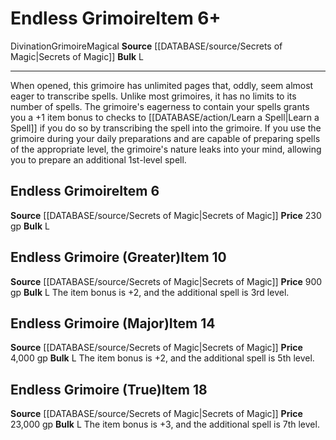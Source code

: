 ﻿---
bulk: L
id: '992'
item_category: Grimoires
level: '6'
name: Endless Grimoire
price: 230 gp
rarity: Common
school: Divination
source: '[[DATABASE/source/Secrets of Magic|Secrets of Magic]]'
subcategory: grimoire
trait:
- '[[DATABASE/trait/Divination|Divination]]'
- '[[DATABASE/trait/Grimoire|Grimoire]]'
- '[[DATABASE/trait/Magical|Magical]]'
type: Item

---
# Endless Grimoire<span class="item-type">Item 6+</span>

<span class="item-trait">Divination</span><span class="item-trait">Grimoire</span><span class="item-trait">Magical</span>
**Source** [[DATABASE/source/Secrets of Magic|Secrets of Magic]] 
**Bulk** L

---
When opened, this grimoire has unlimited pages that, oddly, seem almost eager to transcribe spells. Unlike most grimoires, it has no limits to its number of spells. The grimoire's eagerness to contain your spells grants you a +1 item bonus to checks to [[DATABASE/action/Learn a Spell|Learn a Spell]] if you do so by transcribing the spell into the grimoire. If you use the grimoire during your daily preparations and are capable of preparing spells of the appropriate level, the grimoire's nature leaks into your mind, allowing you to prepare an additional 1st-level spell.

## Endless Grimoire<span class="item-type">Item 6</span>

**Source** [[DATABASE/source/Secrets of Magic|Secrets of Magic]] 
**Price** 230 gp
**Bulk** L

## Endless Grimoire (Greater)<span class="item-type">Item 10</span>

**Source** [[DATABASE/source/Secrets of Magic|Secrets of Magic]] 
**Price** 900 gp
**Bulk** L
The item bonus is +2, and the additional spell is 3rd level.

## Endless Grimoire (Major)<span class="item-type">Item 14</span>

**Source** [[DATABASE/source/Secrets of Magic|Secrets of Magic]] 
**Price** 4,000 gp
**Bulk** L
The item bonus is +2, and the additional spell is 5th level.

## Endless Grimoire (True)<span class="item-type">Item 18</span>

**Source** [[DATABASE/source/Secrets of Magic|Secrets of Magic]] 
**Price** 23,000 gp
**Bulk** L
The item bonus is +3, and the additional spell is 7th level.